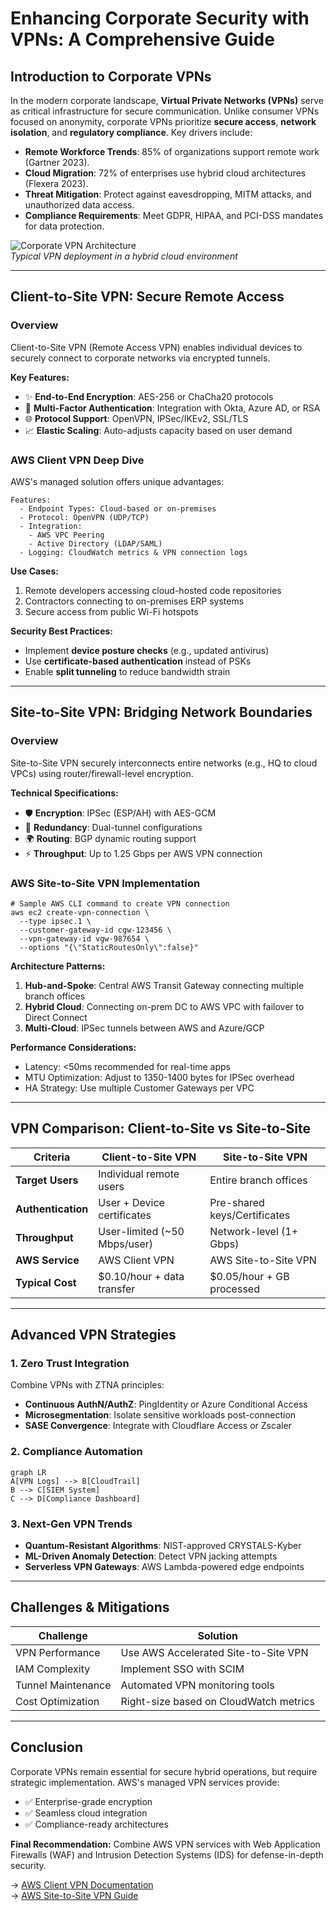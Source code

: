 # Enhancing Corporate Security with VPNs: A Comprehensive Guide

## Introduction to Corporate VPNs
In the modern corporate landscape, **Virtual Private Networks (VPNs)** serve as critical infrastructure for secure communication. Unlike consumer VPNs focused on anonymity, corporate VPNs prioritize **secure access**, **network isolation**, and **regulatory compliance**. Key drivers include:

- **Remote Workforce Trends**: 85% of organizations support remote work (Gartner 2023).
- **Cloud Migration**: 72% of enterprises use hybrid cloud architectures (Flexera 2023).
- **Threat Mitigation**: Protect against eavesdropping, MITM attacks, and unauthorized data access.
- **Compliance Requirements**: Meet GDPR, HIPAA, and PCI-DSS mandates for data protection.

![Corporate VPN Architecture](https://example.com/vpn-diagram.png)  
*Typical VPN deployment in a hybrid cloud environment*

---

## Client-to-Site VPN: Secure Remote Access

### Overview
Client-to-Site VPN (Remote Access VPN) enables individual devices to securely connect to corporate networks via encrypted tunnels.

**Key Features:**
- ✨ **End-to-End Encryption**: AES-256 or ChaCha20 protocols
- 🔑 **Multi-Factor Authentication**: Integration with Okta, Azure AD, or RSA
- 🌐 **Protocol Support**: OpenVPN, IPSec/IKEv2, SSL/TLS
- 📈 **Elastic Scaling**: Auto-adjusts capacity based on user demand

### AWS Client VPN Deep Dive
AWS's managed solution offers unique advantages:

    Features:
      - Endpoint Types: Cloud-based or on-premises
      - Protocol: OpenVPN (UDP/TCP)
      - Integration: 
        - AWS VPC Peering
        - Active Directory (LDAP/SAML)
      - Logging: CloudWatch metrics & VPN connection logs

**Use Cases:**
1. Remote developers accessing cloud-hosted code repositories
2. Contractors connecting to on-premises ERP systems
3. Secure access from public Wi-Fi hotspots

**Security Best Practices:**
- Implement **device posture checks** (e.g., updated antivirus)
- Use **certificate-based authentication** instead of PSKs
- Enable **split tunneling** to reduce bandwidth strain

---

## Site-to-Site VPN: Bridging Network Boundaries

### Overview
Site-to-Site VPN securely interconnects entire networks (e.g., HQ to cloud VPCs) using router/firewall-level encryption.

**Technical Specifications:**
- 🛡️ **Encryption**: IPSec (ESP/AH) with AES-GCM
- 🔄 **Redundancy**: Dual-tunnel configurations
- 🌍 **Routing**: BGP dynamic routing support
- ⚡ **Throughput**: Up to 1.25 Gbps per AWS VPN connection

### AWS Site-to-Site VPN Implementation

    # Sample AWS CLI command to create VPN connection
    aws ec2 create-vpn-connection \
      --type ipsec.1 \
      --customer-gateway-id cgw-123456 \
      --vpn-gateway-id vgw-987654 \
      --options "{\"StaticRoutesOnly\":false}"

**Architecture Patterns:**
1. **Hub-and-Spoke**: Central AWS Transit Gateway connecting multiple branch offices
2. **Hybrid Cloud**: Connecting on-prem DC to AWS VPC with failover to Direct Connect
3. **Multi-Cloud**: IPSec tunnels between AWS and Azure/GCP

**Performance Considerations:**
- Latency: <50ms recommended for real-time apps
- MTU Optimization: Adjust to 1350-1400 bytes for IPSec overhead
- HA Strategy: Use multiple Customer Gateways per VPC

---

## VPN Comparison: Client-to-Site vs Site-to-Site

| Criteria                | Client-to-Site VPN             | Site-to-Site VPN               |
|-------------------------|--------------------------------|--------------------------------|
| **Target Users**         | Individual remote users       | Entire branch offices          |
| **Authentication**       | User + Device certificates    | Pre-shared keys/Certificates    |
| **Throughput**           | User-limited (~50 Mbps/user)  | Network-level (1+ Gbps)        |
| **AWS Service**          | AWS Client VPN                | AWS Site-to-Site VPN            |
| **Typical Cost**         | $0.10/hour + data transfer    | $0.05/hour + GB processed      |

---

## Advanced VPN Strategies

### 1. Zero Trust Integration
Combine VPNs with ZTNA principles:
- **Continuous AuthN/AuthZ**: PingIdentity or Azure Conditional Access
- **Microsegmentation**: Isolate sensitive workloads post-connection
- **SASE Convergence**: Integrate with Cloudflare Access or Zscaler

### 2. Compliance Automation

    graph LR
    A[VPN Logs] --> B[CloudTrail]
    B --> C[SIEM System]
    C --> D[Compliance Dashboard]

### 3. Next-Gen VPN Trends
- **Quantum-Resistant Algorithms**: NIST-approved CRYSTALS-Kyber
- **ML-Driven Anomaly Detection**: Detect VPN jacking attempts
- **Serverless VPN Gateways**: AWS Lambda-powered edge endpoints

---

## Challenges & Mitigations

| Challenge               | Solution                      |
|-------------------------|-------------------------------|
| VPN Performance         | Use AWS Accelerated Site-to-Site VPN |
| IAM Complexity          | Implement SSO with SCIM       |
| Tunnel Maintenance      | Automated VPN monitoring tools|
| Cost Optimization       | Right-size based on CloudWatch metrics |

---

## Conclusion
Corporate VPNs remain essential for secure hybrid operations, but require strategic implementation. AWS's managed VPN services provide:

- ✅ Enterprise-grade encryption
- ✅ Seamless cloud integration
- ✅ Compliance-ready architectures

**Final Recommendation:** Combine AWS VPN services with Web Application Firewalls (WAF) and Intrusion Detection Systems (IDS) for defense-in-depth security.

→ [AWS Client VPN Documentation](https://docs.aws.amazon.com/vpn/latest/clientvpn-admin/what-is.html)  
→ [AWS Site-to-Site VPN Guide](https://docs.aws.amazon.com/vpn/latest/s2svpn/VPC_VPN.html)
